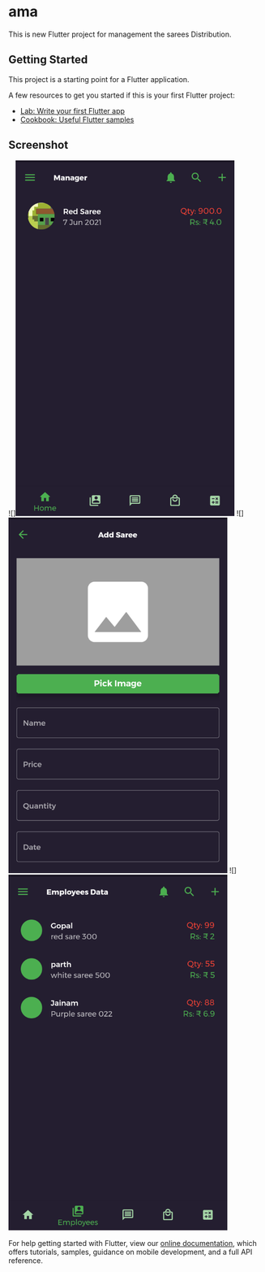 # ama

This is new Flutter project for management the sarees Distribution.

## Getting Started

This project is a starting point for a Flutter application.

A few resources to get you started if this is your first Flutter project:

- [Lab: Write your first Flutter app](https://flutter.dev/docs/get-started/codelab)
- [Cookbook: Useful Flutter samples](https://flutter.dev/docs/cookbook)

## Screenshot

![]<img src="/assets/images/home.png" height="700">
![]<img src="/assets/images/addsaree.png" height="700">
![]<img src="/assets/images/emp.png" height="700">




For help getting started with Flutter, view our
[online documentation](https://flutter.dev/docs), which offers tutorials,
samples, guidance on mobile development, and a full API reference.
